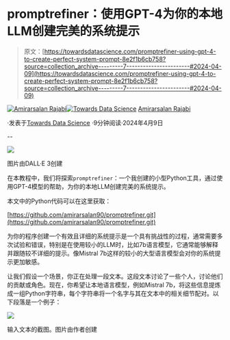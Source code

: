 # promptrefiner：使用GPT-4为你的本地LLM创建完美的系统提示

> 原文：[https://towardsdatascience.com/promptrefiner-using-gpt-4-to-create-perfect-system-prompt-8e2f1b6cb758?source=collection_archive---------7-----------------------#2024-04-09](https://towardsdatascience.com/promptrefiner-using-gpt-4-to-create-perfect-system-prompt-8e2f1b6cb758?source=collection_archive---------7-----------------------#2024-04-09)

[](https://medium.com/@amirarsalan.rajabi?source=post_page---byline--8e2f1b6cb758--------------------------------)[![Amirarsalan Rajabi](../Images/a75915c2c393266b049a797b191e28ca.png)](https://medium.com/@amirarsalan.rajabi?source=post_page---byline--8e2f1b6cb758--------------------------------)[](https://towardsdatascience.com/?source=post_page---byline--8e2f1b6cb758--------------------------------)[![Towards Data Science](../Images/a6ff2676ffcc0c7aad8aaf1d79379785.png)](https://towardsdatascience.com/?source=post_page---byline--8e2f1b6cb758--------------------------------) [Amirarsalan Rajabi](https://medium.com/@amirarsalan.rajabi?source=post_page---byline--8e2f1b6cb758--------------------------------)

·发表于[Towards Data Science](https://towardsdatascience.com/?source=post_page---byline--8e2f1b6cb758--------------------------------) ·9分钟阅读·2024年4月9日

--

![](../Images/0d710c44dad39f0f9ea50f94f2b489ae.png)

图片由DALL·E 3创建

在本教程中，我们将探索`promptrefiner`：一个我创建的小型Python工具，通过使用GPT-4模型的帮助，为你的本地LLM创建完美的系统提示。

本文中的Python代码可以在这里获取：

[https://github.com/amirarsalan90/promptrefiner.git](https://github.com/amirarsalan90/promptrefiner.git)

为你的程序创建一个有效且详细的系统提示是一个具有挑战性的过程，通常需要多次试验和错误，特别是在使用较小的LLM时，比如7b语言模型，它通常能够解释并跟随较不详细的提示。像Mistral 7b这样的较小的大型语言模型会对你的系统提示更加敏感。

让我们假设一个场景，你正在处理一段文本。这段文本讨论了一些个人，讨论他们的贡献或角色。现在，你希望让本地语言模型，例如Mistral 7b，将这些信息提炼成一组Python字符串，每个字符串将一个名字与其在文本中的相关细节配对。以下段落是一个例子：

![](../Images/720c6e508343b840d0583dcd5b9e3add.png)

输入文本的截图。图片由作者创建
